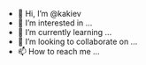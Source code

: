 - 👋 Hi, I’m @kakiev
- 👀 I’m interested in ...
- 🌱 I’m currently learning ...
- 💞️ I’m looking to collaborate on ...
- 📫 How to reach me ...

<!---
kakiev/kakiev is a ✨ special ✨ repository because its `README.md` (this file) appears on your GitHub profile.
You can click the Preview link to take a look at your changes.
--->
